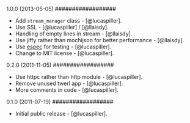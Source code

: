 1.0.0 (2013-05-05)
##################

* Add `stream_manager` class - [@lucaspiller].
* Use SSL - [@lucaspiller]  / [@llaisdy].
* Handling of empty lines in stream - [@llaisdy].
* Use jiffy rather than mochijson for better performance - [@llaisdy].
* Use [espec](https://github.com/lucaspiller/espec) for testing - [@lucaspiller].
* Change to MIT license - [@lucaspiller].

0.2.0 (2011-11-05)
##################

* Use httpc rather than http module - [@lucaspiller].
* Remove unused twerl app - [@lucaspiller].
* More comments in code - [@lucaspiller].

0.1.0 (2011-07-19)
##################

* Initial public release - [@lucaspiller].
